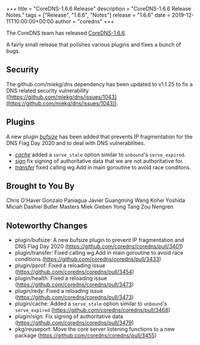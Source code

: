 +++
title = "CoreDNS-1.6.6 Release"
description = "CoreDNS-1.6.6 Release Notes."
tags = ["Release", "1.6.6", "Notes"]
release = "1.6.6"
date = 2019-12-11T10:00:00+00:00
author = "coredns"
+++

The CoreDNS team has released
[CoreDNS-1.6.6](https://github.com/coredns/coredns/releases/tag/v1.6.6).

A fairly small release that polishes various plugins and fixes a bunch of bugs.

## Security

The github.com/miekg/dns dependency has been updated
to v1.1.25 to fix a DNS related security vulnerability
([https://github.com/miekg/dns/issues/1043](https://github.com/miekg/dns/issues/1043)).

## Plugins

A new plugin [*bufsize*](/plugin/bufsize) has been added that prevents IP fragmentation
for the DNS Flag Day 2020 and to deal with DNS vulnerabilities.

* [*cache*](/plugin/cache) added a `serve_stale` option similar to `unbound`'s `serve_expired`.
* [*sign*](/plugin/sign) fix signing of authoritative data that we are not authoritative for.
* [*transfer*](/plugin/transfer) fixed calling wg.Add in main goroutine to avoid race conditons.

## Brought to You By

Chris O'Haver
Gonzalo Paniagua Javier
Guangming Wang
Kohei Yoshida
Miciah Dashiel Butler Masters
Miek Gieben
Yong Tang
Zou Nengren

## Noteworthy Changes

* plugin/bufsize: A new bufsize plugin to prevent IP fragmentation and DNS Flag Day 2020 (https://github.com/coredns/coredns/pull/3401)
* plugin/transfer: Fixed calling wg.Add in main goroutine to avoid race conditions (https://github.com/coredns/coredns/pull/3433)
* plugin/pprof: Fixed a reloading issue (https://github.com/coredns/coredns/pull/3454)
* plugin/health: Fixed a reloading issue (https://github.com/coredns/coredns/pull/3473)
* plugin/redy: Fixed a reloading issue (https://github.com/coredns/coredns/pull/3473)
* plugin/cache: Added a `serve_stale` option similar to `unbound`'s `serve_expired` (https://github.com/coredns/coredns/pull/3468)
* plugin/sign: Fix signing of authoritative data (https://github.com/coredns/coredns/pull/3479)
* pkg/reuseport: Move the core server listening functions to a new package (https://github.com/coredns/coredns/pull/3455)

